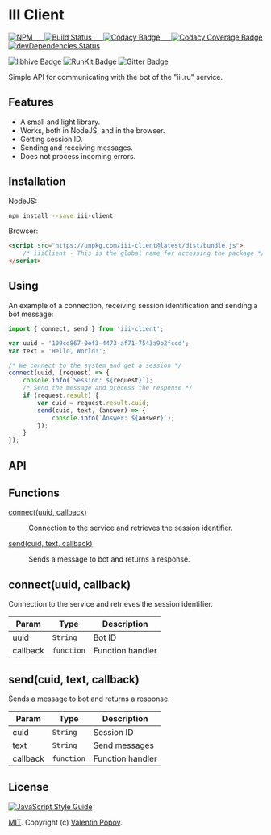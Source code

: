 # III Client
<p align="justify">
    <a href="https://www.npmjs.com/package/iii-client">
        <img alt="NPM" src="https://img.shields.io/npm/v/iii-client.svg">
    </a>
    <a href="https://travis-ci.org/valentineus/iii-client">
        <img alt="Build Status" src="https://travis-ci.org/valentineus/iii-client.svg?branch=master">
    </a>
    <a href="https://www.codacy.com/app/valentineus/iii-client">
        <img alt="Codacy Badge" src="https://api.codacy.com/project/badge/Grade/81b2fdc2f5dd42a6bdc8fdb43640b282">
    </a>
    <a href="https://www.codacy.com/app/valentineus/iii-client/files">
        <img alt="Codacy Coverage Badge" src="https://api.codacy.com/project/badge/Coverage/81b2fdc2f5dd42a6bdc8fdb43640b282">
    </a>
    <a href="https://david-dm.org/valentineus/iii-client?type=dev">
        <img alt="devDependencies Status" src="https://david-dm.org/valentineus/iii-client/dev-status.svg">
    </a>
</p>
<p align="justify">
    <a href="https://www.libhive.com/providers/npm/packages/iii-client">
        <img alt="libhive Badge" src="https://www.libhive.com/providers/npm/packages/iii-client/examples/badge.svg">
    </a>
    <a href="https://runkit.com/npm/iii-client">
        <img alt="RunKit Badge" src="https://badge.runkitcdn.com/stripe.svg">
    </a>
    <a href="https://gitter.im/iii-client">
        <img alt="Gitter Badge" src="https://badges.gitter.im/Join%20Chat.svg">
    </a>
</p>

Simple API for communicating with the bot of the \"iii.ru\" service.

## Features
- A small and light library.
- Works, both in NodeJS, and in the browser.
- Getting session ID.
- Sending and receiving messages.
- Does not process incoming errors.

## Installation
NodeJS:
```bash
npm install --save iii-client
```

Browser:
```html
<script src="https://unpkg.com/iii-client@latest/dist/bundle.js">
    /* iiiClient - This is the global name for accessing the package */
</script>
```

## Using
An example of a connection, receiving session identification and sending a bot message:
```javascript
import { connect, send } from 'iii-client';

var uuid = '109cd867-0ef3-4473-af71-7543a9b2fccd';
var text = 'Hello, World!';

/* We connect to the system and get a session */
connect(uuid, (request) => {
    console.info(`Session: ${request}`);
    /* Send the message and process the response */
    if (request.result) {
        var cuid = request.result.cuid;
        send(cuid, text, (answer) => {
            console.info(`Answer: ${answer}`);
        });
    }
});
```

## API
## Functions
<dl>
    <dt>
        <a href="#connect">connect(uuid, callback)</a>
    </dt>
    <dd>
        <p>Connection to the service and retrieves the session identifier.</p>
    </dd>
    <dt>
        <a href="#send">send(cuid, text, callback)</a>
    </dt>
    <dd>
        <p>Sends a message to bot and returns a response.</p>
    </dd>
</dl>

<a name="connect"></a>

## connect(uuid, callback)
Connection to the service and retrieves the session identifier.

| Param | Type | Description |
| --- | --- | --- |
| uuid | <code>String</code> | Bot ID |
| callback | <code>function</code> | Function handler |

<a name="send"></a>

## send(cuid, text, callback)
Sends a message to bot and returns a response.

| Param | Type | Description |
| --- | --- | --- |
| cuid | <code>String</code> | Session ID |
| text | <code>String</code> | Send messages |
| callback | <code>function</code> | Function handler |

## License
[![JavaScript Style Guide](https://cdn.rawgit.com/feross/standard/master/badge.svg)](https://github.com/eslint/eslint)

[MIT](LICENSE.md).
Copyright (c)
[Valentin Popov](https://valentineus.link/).